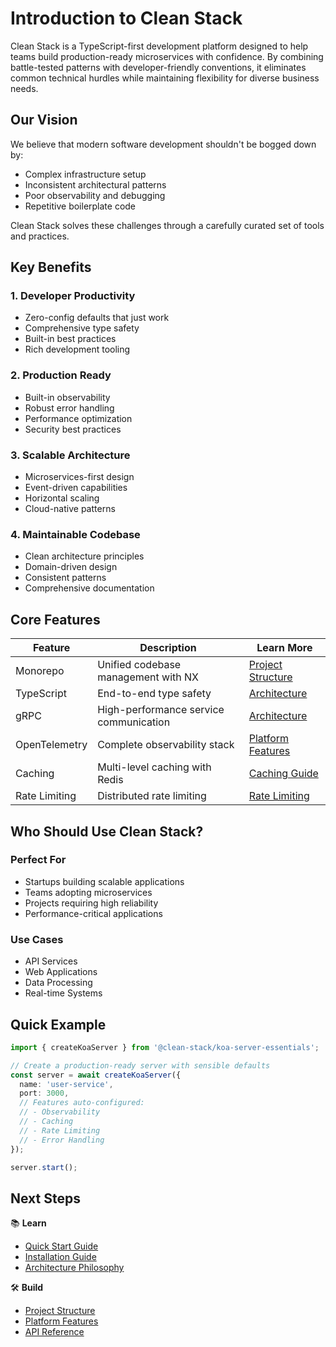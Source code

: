 # Introduction to Clean Stack

Clean Stack is a TypeScript-first development platform designed to help teams build production-ready microservices with confidence. By combining battle-tested patterns with developer-friendly conventions, it eliminates common technical hurdles while maintaining flexibility for diverse business needs.

## Our Vision

We believe that modern software development shouldn't be bogged down by:
- Complex infrastructure setup
- Inconsistent architectural patterns
- Poor observability and debugging
- Repetitive boilerplate code

Clean Stack solves these challenges through a carefully curated set of tools and practices.

## Key Benefits

### 1. Developer Productivity
- Zero-config defaults that just work
- Comprehensive type safety
- Built-in best practices
- Rich development tooling

### 2. Production Ready
- Built-in observability
- Robust error handling
- Performance optimization
- Security best practices

### 3. Scalable Architecture
- Microservices-first design
- Event-driven capabilities
- Horizontal scaling
- Cloud-native patterns

### 4. Maintainable Codebase
- Clean architecture principles
- Domain-driven design
- Consistent patterns
- Comprehensive documentation

## Core Features

| Feature       | Description                                       | Learn More |
|--------------|--------------------------------------------------|------------|
| Monorepo     | Unified codebase management with NX              | [Project Structure](./getting-started/project-structure) |
| TypeScript   | End-to-end type safety                           | [Architecture](./architecture/philosophy) |
| gRPC         | High-performance service communication           | [Architecture](./architecture/philosophy) |
| OpenTelemetry| Complete observability stack                     | [Platform Features](./platform-features) |
| Caching      | Multi-level caching with Redis                   | [Caching Guide](./platform-features/caching) |
| Rate Limiting | Distributed rate limiting                        | [Rate Limiting](./platform-features/rate-limiter) |

## Who Should Use Clean Stack?

### Perfect For
- Startups building scalable applications
- Teams adopting microservices
- Projects requiring high reliability
- Performance-critical applications

### Use Cases
- API Services
- Web Applications
- Data Processing
- Real-time Systems

## Quick Example

```typescript
import { createKoaServer } from '@clean-stack/koa-server-essentials';

// Create a production-ready server with sensible defaults
const server = await createKoaServer({
  name: 'user-service',
  port: 3000,
  // Features auto-configured:
  // - Observability
  // - Caching
  // - Rate Limiting
  // - Error Handling
});

server.start();
```

## Next Steps

📚 **Learn**
- [Quick Start Guide](./getting-started/quick-start)
- [Installation Guide](./getting-started/installation)
- [Architecture Philosophy](./architecture/philosophy)

🛠️ **Build**
- [Project Structure](./getting-started/project-structure)
- [Platform Features](./platform-features)
- [API Reference](/api)
